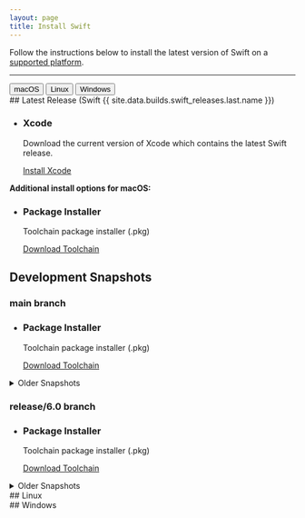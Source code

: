 ```yaml
---
layout: page
title: Install Swift
---
```


Follow the instructions below to install the latest version of Swift on a [supported platform](/platform-support).

<hr>

<div class="interactive-tabs os">
  <div class="tabs">
    <button aria-pressed="true">macOS</button>
    <button aria-pressed="">Linux</button>
    <button aria-pressed="">Windows</button>
  </div>
<div markdown="1" class="content active" data-tab="macOS">
## Latest Release (Swift {{ site.data.builds.swift_releases.last.name }})

  <ul class="install-instruction">
    <li class="resource featured">
      <h3>Xcode</h3>
      <p class="description">
        Download the current version of Xcode which contains the latest Swift release.
      </p>
      <a href="https://itunes.apple.com/app/xcode/id497799835" class="cta-secondary">Install Xcode</a>
    </li>
  </ul>

**Additional install options for macOS:**

  <ul class="install-instruction">
    <li class="resource featured">
      <h3>Package Installer</h3>
      <p class="description">
        Toolchain package installer (.pkg)
      </p>
      <a href="/download/" class="cta-secondary">Download Toolchain</a>
    </li>
  </ul>

## Development Snapshots

### main branch

  <ul class="install-instruction">
    <li class="resource featured">
      <h3>Package Installer</h3>
      <p class="description">
        Toolchain package installer (.pkg)
      </p>
      <a href="/download/" class="cta-secondary">Download Toolchain</a>
    </li>
  </ul>

  <details class="download">
    <summary>Older Snapshots</summary>
  </details>

### release/6.0 branch

  <ul class="install-instruction">
    <li class="resource featured">
      <h3>Package Installer</h3>
      <p class="description">
        Toolchain package installer (.pkg)
      </p>
      <a href="/download/" class="cta-secondary">Download Toolchain</a>
    </li>
  </ul>

  <details class="download">
    <summary>Older Snapshots</summary>
  </details>
</div>

<div markdown="1" class="content" data-tab="Linux">
## Linux
</div>

<div markdown="1" class="content" data-tab="Windows">
## Windows
</div>
</div>

<!-- {% include_relative macos/_macos.md %}
{% include_relative linux/_linux.md %}
{% include_relative windows/_windows.md %} -->
